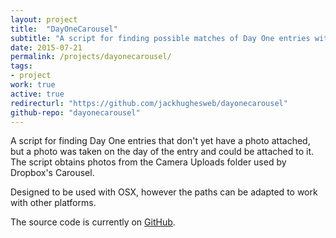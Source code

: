```yaml
---
layout: project
title:  "DayOneCarousel"
subtitle: "A script for finding possible matches of Day One entries with photos from Carousel"
date: 2015-07-21
permalink: /projects/dayonecarousel/
tags:
- project
work: true
active: true
redirecturl: "https://github.com/jackhughesweb/dayonecarousel"
github-repo: "dayonecarousel"
---
```


A script for finding Day One entries that don't yet have a photo attached, but a photo was taken on the day of the entry and could be attached to it. The script obtains photos from the Camera Uploads folder used by Dropbox's Carousel.

Designed to be used with OSX, however the paths can be adapted to work with other platforms.

The source code is currently on [GitHub](https://github.com/jackhughesweb/dayonecarousel).